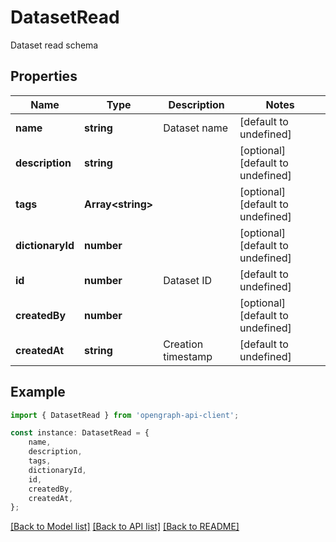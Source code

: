 # DatasetRead

Dataset read schema

## Properties

Name | Type | Description | Notes
------------ | ------------- | ------------- | -------------
**name** | **string** | Dataset name | [default to undefined]
**description** | **string** |  | [optional] [default to undefined]
**tags** | **Array&lt;string&gt;** |  | [optional] [default to undefined]
**dictionaryId** | **number** |  | [optional] [default to undefined]
**id** | **number** | Dataset ID | [default to undefined]
**createdBy** | **number** |  | [optional] [default to undefined]
**createdAt** | **string** | Creation timestamp | [default to undefined]

## Example

```typescript
import { DatasetRead } from 'opengraph-api-client';

const instance: DatasetRead = {
    name,
    description,
    tags,
    dictionaryId,
    id,
    createdBy,
    createdAt,
};
```

[[Back to Model list]](../README.md#documentation-for-models) [[Back to API list]](../README.md#documentation-for-api-endpoints) [[Back to README]](../README.md)
